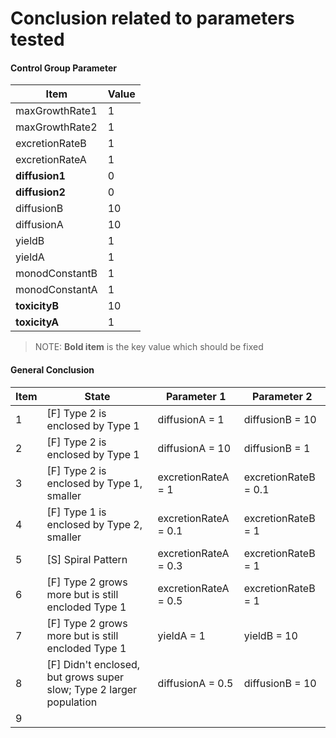 # Conclusion related to parameters tested

#### Control Group Parameter

| Item           | Value |
| -------------- | ----- |
| maxGrowthRate1 | 1     |
| maxGrowthRate2 | 1     |
| excretionRateB | 1     |
| excretionRateA | 1     |
| **diffusion1** | 0     |
| **diffusion2** | 0     |
| diffusionB     | 10    |
| diffusionA     | 10    |
| yieldB         | 1     |
| yieldA         | 1     |
| monodConstantB | 1     |
| monodConstantA | 1     |
| **toxicityB**  | 10    |
| **toxicityA**  | 1     |

> NOTE: **Bold item** is the key value which should be fixed

#### General Conclusion

| Item | State                                                        | Parameter 1          | Parameter 2          |
| ---- | ------------------------------------------------------------ | -------------------- | -------------------- |
| 1    | [F] Type 2 is enclosed by Type 1                             | diffusionA = 1       | diffusionB = 10      |
| 2    | [F] Type 2 is enclosed by Type 1                             | diffusionA = 10      | diffusionB = 1       |
| 3    | [F] Type 2 is enclosed by Type 1, smaller                    | excretionRateA = 1   | excretionRateB = 0.1 |
| 4    | [F] Type 1 is enclosed by Type 2, smaller                    | excretionRateA = 0.1 | excretionRateB = 1   |
| 5    | [S] Spiral Pattern                                           | excretionRateA = 0.3 | excretionRateB = 1   |
| 6    | [F] Type 2 grows more but is still encloded Type 1           | excretionRateA = 0.5 | excretionRateB = 1   |
| 7    | [F] Type 2 grows more but is still encloded Type 1           | yieldA = 1           | yieldB = 10          |
| 8    | [F] Didn't enclosed, but grows super slow; Type 2 larger population | diffusionA = 0.5     | diffusionB = 10      |
| 9    |                                                              |                      |                      |


